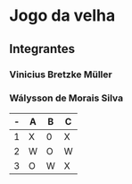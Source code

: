 # Jogo da velha
## Integrantes
### Vinicius Bretzke Müller
### Wálysson de Morais Silva
| - | A | B | C |
| - | - | - | - |
| 1 | X | 0 | X |
| 2 | W | O | W |
| 3 | O | W | X |
    